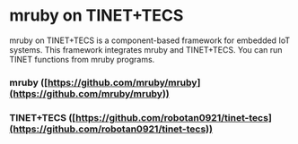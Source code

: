 # mruby on TINET+TECS
mruby on TINET+TECS is a component-based framework for embedded IoT systems.
This framework integrates mruby and TINET+TECS.
You can run TINET functions from mruby programs.

### mruby ([https://github.com/mruby/mruby](https://github.com/mruby/mruby))
### TINET+TECS ([https://github.com/robotan0921/tinet-tecs](https://github.com/robotan0921/tinet-tecs))